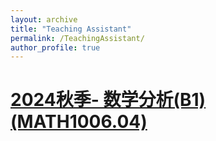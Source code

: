 ```yaml
---
layout: archive
title: "Teaching Assistant"
permalink: /TeachingAssistant/
author_profile: true
---
```



[2024秋季- 数学分析(B1)(MATH1006.04)](https://lyuchangle2006.github.io/TeachingAssistant/MA_B1_2024)
======
